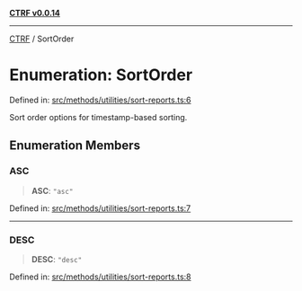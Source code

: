 [**CTRF v0.0.14**](../README.md)

***

[CTRF](../README.md) / SortOrder

# Enumeration: SortOrder

Defined in: [src/methods/utilities/sort-reports.ts:6](https://github.com/ctrf-io/ctrf-core-js/blob/main/src/methods/utilities/sort-reports.ts#L6)

Sort order options for timestamp-based sorting.

## Enumeration Members

### ASC

> **ASC**: `"asc"`

Defined in: [src/methods/utilities/sort-reports.ts:7](https://github.com/ctrf-io/ctrf-core-js/blob/main/src/methods/utilities/sort-reports.ts#L7)

***

### DESC

> **DESC**: `"desc"`

Defined in: [src/methods/utilities/sort-reports.ts:8](https://github.com/ctrf-io/ctrf-core-js/blob/main/src/methods/utilities/sort-reports.ts#L8)
